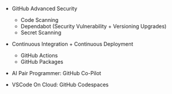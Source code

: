 - GitHub Advanced Security
  - Code Scanning
  - Dependabot (Security Vulnerability + Versioning Upgrades)
  - Secret Scanning
  
- Continuous Integration + Continuous Deployment
  - GitHub Actions
  - GitHub Packages
  
- AI Pair Programmer: GitHub Co-Pilot

- VSCode On Cloud: GitHub Codespaces
